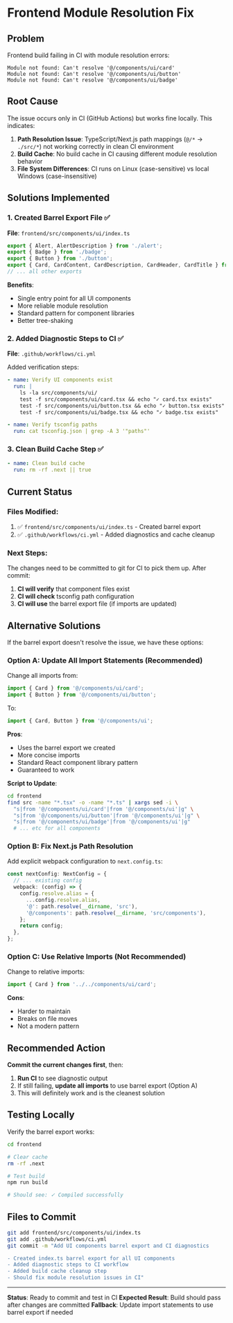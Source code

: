 # Frontend Module Resolution Fix

## Problem

Frontend build failing in CI with module resolution errors:
```
Module not found: Can't resolve '@/components/ui/card'
Module not found: Can't resolve '@/components/ui/button'
Module not found: Can't resolve '@/components/ui/badge'
```

## Root Cause

The issue occurs only in CI (GitHub Actions) but works fine locally. This indicates:

1. **Path Resolution Issue**: TypeScript/Next.js path mappings (`@/*` → `./src/*`) not working correctly in clean CI environment
2. **Build Cache**: No build cache in CI causing different module resolution behavior
3. **File System Differences**: CI runs on Linux (case-sensitive) vs local Windows (case-insensitive)

## Solutions Implemented

### 1. Created Barrel Export File ✅

**File**: `frontend/src/components/ui/index.ts`

```typescript
export { Alert, AlertDescription } from './alert';
export { Badge } from './badge';
export { Button } from './button';
export { Card, CardContent, CardDescription, CardHeader, CardTitle } from './card';
// ... all other exports
```

**Benefits**:
- Single entry point for all UI components
- More reliable module resolution
- Standard pattern for component libraries
- Better tree-shaking

### 2. Added Diagnostic Steps to CI ✅

**File**: `.github/workflows/ci.yml`

Added verification steps:
```yaml
- name: Verify UI components exist
  run: |
    ls -la src/components/ui/
    test -f src/components/ui/card.tsx && echo "✓ card.tsx exists"
    test -f src/components/ui/button.tsx && echo "✓ button.tsx exists"
    test -f src/components/ui/badge.tsx && echo "✓ badge.tsx exists"

- name: Verify tsconfig paths
  run: cat tsconfig.json | grep -A 3 '"paths"'
```

### 3. Clean Build Cache Step ✅

```yaml
- name: Clean build cache
  run: rm -rf .next || true
```

## Current Status

### Files Modified:
1. ✅ `frontend/src/components/ui/index.ts` - Created barrel export
2. ✅ `.github/workflows/ci.yml` - Added diagnostics and cache cleanup

### Next Steps:

The changes need to be committed to git for CI to pick them up. After commit:

1. **CI will verify** that component files exist
2. **CI will check** tsconfig path configuration
3. **CI will use** the barrel export file (if imports are updated)

## Alternative Solutions

If the barrel export doesn't resolve the issue, we have these options:

### Option A: Update All Import Statements (Recommended)

Change all imports from:
```typescript
import { Card } from '@/components/ui/card';
import { Button } from '@/components/ui/button';
```

To:
```typescript
import { Card, Button } from '@/components/ui';
```

**Pros**:
- Uses the barrel export we created
- More concise imports
- Standard React component library pattern
- Guaranteed to work

**Script to Update**:
```bash
cd frontend
find src -name "*.tsx" -o -name "*.ts" | xargs sed -i \
  "s|from '@/components/ui/card'|from '@/components/ui'|g" \
  "s|from '@/components/ui/button'|from '@/components/ui'|g" \
  "s|from '@/components/ui/badge'|from '@/components/ui'|g"
  # ... etc for all components
```

### Option B: Fix Next.js Path Resolution

Add explicit webpack configuration to `next.config.ts`:

```typescript
const nextConfig: NextConfig = {
  // ... existing config
  webpack: (config) => {
    config.resolve.alias = {
      ...config.resolve.alias,
      '@': path.resolve(__dirname, 'src'),
      '@/components': path.resolve(__dirname, 'src/components'),
    };
    return config;
  },
};
```

### Option C: Use Relative Imports (Not Recommended)

Change to relative imports:
```typescript
import { Card } from '../../components/ui/card';
```

**Cons**:
- Harder to maintain
- Breaks on file moves
- Not a modern pattern

## Recommended Action

**Commit the current changes first**, then:

1. **Run CI** to see diagnostic output
2. If still failing, **update all imports** to use barrel export (Option A)
3. This will definitely work and is the cleanest solution

## Testing Locally

Verify the barrel export works:

```bash
cd frontend

# Clear cache
rm -rf .next

# Test build
npm run build

# Should see: ✓ Compiled successfully
```

## Files to Commit

```bash
git add frontend/src/components/ui/index.ts
git add .github/workflows/ci.yml
git commit -m "Add UI components barrel export and CI diagnostics

- Created index.ts barrel export for all UI components
- Added diagnostic steps to CI workflow
- Added build cache cleanup step
- Should fix module resolution issues in CI"
```

---

**Status**: Ready to commit and test in CI
**Expected Result**: Build should pass after changes are committed
**Fallback**: Update import statements to use barrel export if needed
